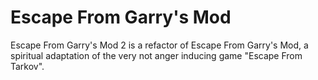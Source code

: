 # Escape From Garry's Mod

 Escape From Garry's Mod 2 is a refactor of Escape From Garry's Mod, a spiritual adaptation of the very not anger inducing game "Escape From Tarkov".
